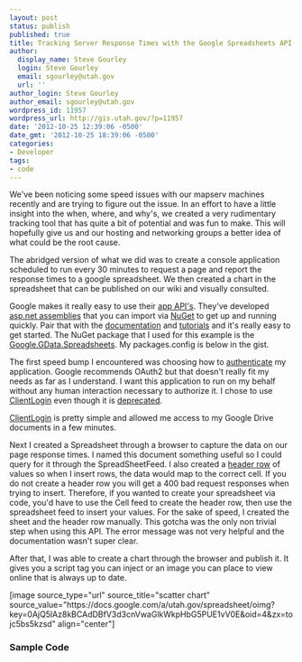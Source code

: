 ```yaml
---
layout: post
status: publish
published: true
title: Tracking Server Response Times with the Google Spreadsheets API and asp.net
author:
  display_name: Steve Gourley
  login: Steve Gourley
  email: sgourley@utah.gov
  url: ''
author_login: Steve Gourley
author_email: sgourley@utah.gov
wordpress_id: 11957
wordpress_url: http://gis.utah.gov/?p=11957
date: '2012-10-25 12:39:06 -0500'
date_gmt: '2012-10-25 18:39:06 -0500'
categories:
- Developer
tags:
- code
---
```

<p>We've been noticing some speed issues with our mapserv machines recently and are trying to figure out the issue. In an effort to have a little insight into the when, where, and why's, we created a very rudimentary tracking tool that has quite a bit of potential and was fun to make. This will hopefully give us and our hosting and networking groups a better idea of what could be the root cause.</p>
<p>The abridged version of what we did was to create a console application scheduled to run every 30 minutes to request a page and report the response times to a google spreadsheet. We then created a chart in the spreadsheet that can be published on our wiki and visually consulted.</p>
<p>Google makes it really easy to use their <a href="https://developers.google.com/google-apps/app-apis" title="google app apis">app API's</a>. They've developed <a href="http://nuget.org/packages?q=gdata" title="Google.GData">asp.net assemblies</a> that you can import via <a href="http://nuget.org" title="nuget package manager">NuGet</a> to get up and running quickly. Pair that with the <a href="https://developers.google.com/google-apps/spreadsheets" title="spreadsheet api documentation">documentation</a> and <a href="https://developers.google.com/google-apps/spreadsheets/#adding_a_list_row" title="tutorials">tutorials</a> and it's really easy to get started. The NuGet package that I used for this example is the <a href="http://nuget.org/packages/Google.GData.Spreadsheets" title="nuget package">Google.GData.Spreadsheets</a>. My packages.config is below in the gist.</p>
<p>The first speed bump I encountered was choosing how to <a href="https://developers.google.com/accounts/docs/GettingStarted" title="authentication documentation">authenticate</a> my application. Google recommends OAuth2 but that doesn't really fit my needs as far as I understand. I want this application to run on my behalf without any human interaction necessary to authorize it. I chose to use <a href="https://developers.google.com/accounts/docs/AuthForInstalledApps" title="clientlogin documentation">ClientLogin</a> even though it is <a href="https://developers.google.com/accounts/terms" title="deprecation policy">deprecated</a>.</p>
<p><a href="https://developers.google.com/google-apps/spreadsheets/#authorizing_requests_with_clientlogin" title="client login example">ClientLogin</a> is pretty simple and allowed me access to my Google Drive documents in a few minutes.</p>
<p>Next I created a Spreadsheet through a browser to capture the data on our page response times. I named this document something useful so I could query for it through the SpreadSheetFeed. I also created a <a href="https://developers.google.com/google-apps/spreadsheets/#working_with_list-based_feeds" title="header row">header row</a> of values so when I insert rows, the data would map to the correct cell. If you do not create a header row you will get a 400 bad request responses when trying to insert. Therefore, if you wanted to create your spreadsheet via code, you'd have to use the Cell feed to create the header row, then use the spreadsheet feed to insert your values. For the sake of speed, I created the sheet and the header row manually. This gotcha was the only non trivial step when using this API. The error message was not very helpful and the documentation wasn't super clear.</p>
<p>After that, I was able to create a chart through the browser and publish it. It gives you a script tag you can inject or an image you can place to view online that is always up to date.</p>
<p>[image source_type="url" source_title="scatter chart" source_value="https://docs.google.com/a/utah.gov/spreadsheet/oimg?key=0AjQ5lAz8kBCAdDBfV3d3cnVwaGlkWkpHbG5PUE1vV0E&oid=4&zx=tojc5bs5kzsd" align="center"] </p>
<h3>Sample Code</h3>
<p><script src="https://gist.github.com/3954301.js"> </script></p>
